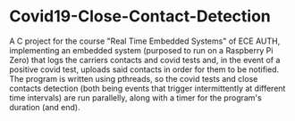 # Covid19-Close-Contact-Detection
A C project for the course "Real Time Embedded Systems" of ECE AUTH, implementing an embedded system (purposed to run on a Raspberry Pi Zero) that logs the carriers contacts and covid tests and, in the event of a positive covid test, uploads said contacts in order for them to be notified.
The program is written using pthreads, so the covid tests and close contacts detection (both being events that trigger intermittently at different time intervals) are run parallelly, along with a timer for the program's duration (and end).
